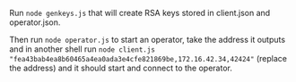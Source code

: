 Run `node genkeys.js` that will create RSA keys stored in client.json and operator.json.

Then run `node operator.js` to start an operator, take the address it outputs and in another shell run `node client.js "fea43bab4ea8b60465a4ea0ada3e4cfe821869be,172.16.42.34,42424"` (replace the address) and it should start and connect to the operator.

